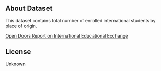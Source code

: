 ## About Dataset

This dataset contains total number of enrolled international students by place of origin.

[Open Doors Report on International Educational Exchange](https://opendoorsdata.org/data/international-students/all-places-of-origin/)


## License

Unknown
